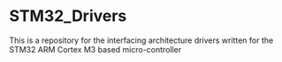 # STM32_Drivers
This is a repository for the interfacing architecture drivers written for the STM32 ARM Cortex M3 based micro-controller
